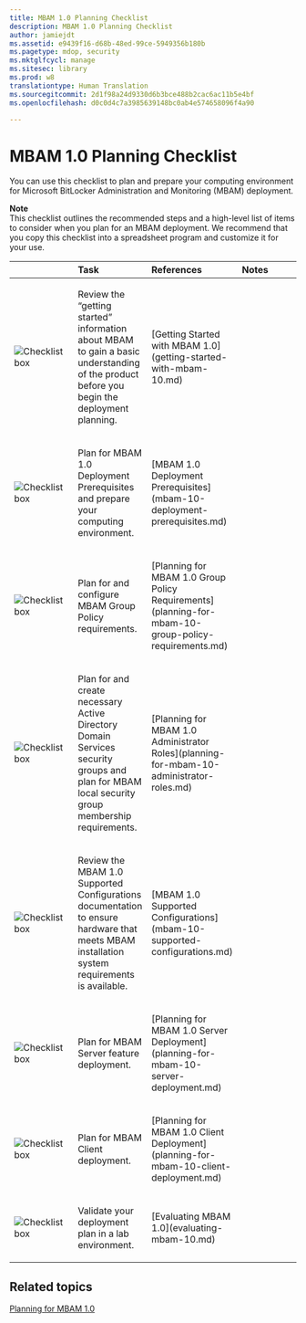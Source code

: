 ```yaml
---
title: MBAM 1.0 Planning Checklist
description: MBAM 1.0 Planning Checklist
author: jamiejdt
ms.assetid: e9439f16-d68b-48ed-99ce-5949356b180b
ms.pagetype: mdop, security
ms.mktglfcycl: manage
ms.sitesec: library
ms.prod: w8
translationtype: Human Translation
ms.sourcegitcommit: 2d1f98a24d9330d6b3bce488b2cac6ac11b5e4bf
ms.openlocfilehash: d0c0d4c7a3985639148bc0ab4e574658096f4a90

---
```



# MBAM 1.0 Planning Checklist


You can use this checklist to plan and prepare your computing environment for Microsoft BitLocker Administration and Monitoring (MBAM) deployment.

**Note**  
This checklist outlines the recommended steps and a high-level list of items to consider when you plan for an MBAM deployment. We recommend that you copy this checklist into a spreadsheet program and customize it for your use.

 

<table>
<colgroup>
<col width="25%" />
<col width="25%" />
<col width="25%" />
<col width="25%" />
</colgroup>
<thead>
<tr class="header">
<th align="left"></th>
<th align="left">Task</th>
<th align="left">References</th>
<th align="left">Notes</th>
</tr>
</thead>
<tbody>
<tr class="odd">
<td align="left"><img src="images/checklistbox.gif" alt="Checklist box" /></td>
<td align="left"><p>Review the “getting started” information about MBAM to gain a basic understanding of the product before you begin the deployment planning.</p></td>
<td align="left"><p>[Getting Started with MBAM 1.0](getting-started-with-mbam-10.md)</p></td>
<td align="left"><p></p></td>
</tr>
<tr class="even">
<td align="left"><img src="images/checklistbox.gif" alt="Checklist box" /></td>
<td align="left"><p>Plan for MBAM 1.0 Deployment Prerequisites and prepare your computing environment.</p></td>
<td align="left"><p>[MBAM 1.0 Deployment Prerequisites](mbam-10-deployment-prerequisites.md)</p></td>
<td align="left"><p></p></td>
</tr>
<tr class="odd">
<td align="left"><img src="images/checklistbox.gif" alt="Checklist box" /></td>
<td align="left"><p>Plan for and configure MBAM Group Policy requirements.</p></td>
<td align="left"><p>[Planning for MBAM 1.0 Group Policy Requirements](planning-for-mbam-10-group-policy-requirements.md)</p></td>
<td align="left"><p></p></td>
</tr>
<tr class="even">
<td align="left"><img src="images/checklistbox.gif" alt="Checklist box" /></td>
<td align="left"><p>Plan for and create necessary Active Directory Domain Services security groups and plan for MBAM local security group membership requirements.</p></td>
<td align="left"><p>[Planning for MBAM 1.0 Administrator Roles](planning-for-mbam-10-administrator-roles.md)</p></td>
<td align="left"><p></p></td>
</tr>
<tr class="odd">
<td align="left"><img src="images/checklistbox.gif" alt="Checklist box" /></td>
<td align="left"><p>Review the MBAM 1.0 Supported Configurations documentation to ensure hardware that meets MBAM installation system requirements is available.</p></td>
<td align="left"><p>[MBAM 1.0 Supported Configurations](mbam-10-supported-configurations.md)</p></td>
<td align="left"><p></p></td>
</tr>
<tr class="even">
<td align="left"><img src="images/checklistbox.gif" alt="Checklist box" /></td>
<td align="left"><p>Plan for MBAM Server feature deployment.</p></td>
<td align="left"><p>[Planning for MBAM 1.0 Server Deployment](planning-for-mbam-10-server-deployment.md)</p></td>
<td align="left"><p></p></td>
</tr>
<tr class="odd">
<td align="left"><img src="images/checklistbox.gif" alt="Checklist box" /></td>
<td align="left"><p>Plan for MBAM Client deployment.</p></td>
<td align="left"><p>[Planning for MBAM 1.0 Client Deployment](planning-for-mbam-10-client-deployment.md)</p></td>
<td align="left"><p></p></td>
</tr>
<tr class="even">
<td align="left"><img src="images/checklistbox.gif" alt="Checklist box" /></td>
<td align="left"><p>Validate your deployment plan in a lab environment.</p></td>
<td align="left"><p>[Evaluating MBAM 1.0](evaluating-mbam-10.md)</p></td>
<td align="left"><p></p></td>
</tr>
</tbody>
</table>

 

## Related topics


[Planning for MBAM 1.0](planning-for-mbam-10.md)

 

 








<!--HONumber=Jun16_HO4-->


